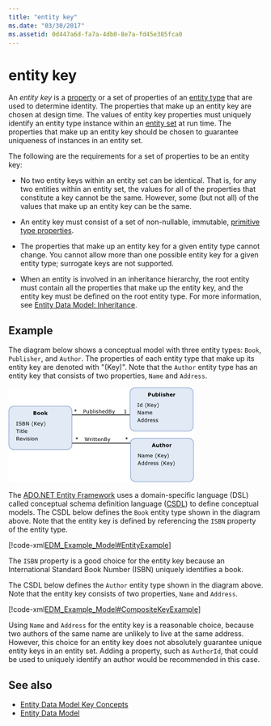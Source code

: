 ```yaml
---
title: "entity key"
ms.date: "03/30/2017"
ms.assetid: 0d447a6d-fa7a-4db0-8e7a-fd45e385fca0
---
```

# entity key
An *entity key* is a [property](property.md) or a set of properties of an [entity type](entity-type.md) that are used to determine identity. The properties that make up an entity key are chosen at design time. The values of entity key properties must uniquely identify an entity type instance within an [entity set](entity-set.md) at run time. The properties that make up an entity key should be chosen to guarantee uniqueness of instances in an entity set.  
  
 The following are the requirements for a set of properties to be an entity key:  
  
- No two entity keys within an entity set can be identical. That is, for any two entities within an entity set, the values for all of the properties that constitute a key cannot be the same. However, some (but not all) of the values that make up an entity key can be the same.  
  
- An entity key must consist of a set of non-nullable, immutable, [primitive type properties](entity-data-model-primitive-data-types.md).  
  
- The properties that make up an entity key for a given entity type cannot change. You cannot allow more than one possible entity key for a given entity type; surrogate keys are not supported.  
  
- When an entity is involved in an inheritance hierarchy, the root entity must contain all the properties that make up the entity key, and the entity key must be defined on the root entity type. For more information, see [Entity Data Model: Inheritance](entity-data-model-inheritance.md).  
  
## Example  
 The diagram below shows a conceptual model with three entity types: `Book`, `Publisher`, and `Author`. The properties of each entity type that make up its entity key are denoted with "(Key)". Note that the `Author` entity type has an entity key that consists of two properties, `Name` and `Address`.  
  
 ![Example model with three entity types](./media/entity-key/example-model-three-entity-types.gif)  
  
 The [ADO.NET Entity Framework](./ef/index.md) uses a domain-specific language (DSL) called conceptual schema definition language ([CSDL](/ef/ef6/modeling/designer/advanced/edmx/csdl-spec)) to define conceptual models. The CSDL below defines the `Book` entity type shown in the diagram above. Note that the entity key is defined by referencing the `ISBN` property of the entity type.  
  
 [!code-xml[EDM_Example_Model#EntityExample](../../../../samples/snippets/xml/VS_Snippets_Data/edm_example_model/xml/books.edmx#entityexample)]  
  
 The `ISBN` property is a good choice for the entity key because an International Standard Book Number (ISBN) uniquely identifies a book.  
  
 The CSDL below defines the `Author` entity type shown in the diagram above. Note that the entity key consists of two properties, `Name` and `Address`.  
  
 [!code-xml[EDM_Example_Model#CompositeKeyExample](../../../../samples/snippets/xml/VS_Snippets_Data/edm_example_model/xml/books.edmx#compositekeyexample)]  
  
 Using `Name` and `Address` for the entity key is a reasonable choice, because two authors of the same name are unlikely to live at the same address. However, this choice for an entity key does not absolutely guarantee unique entity keys in an entity set. Adding a property, such as `AuthorId`, that could be used to uniquely identify an author would be recommended in this case.  
  
## See also

- [Entity Data Model Key Concepts](entity-data-model-key-concepts.md)
- [Entity Data Model](entity-data-model.md)
